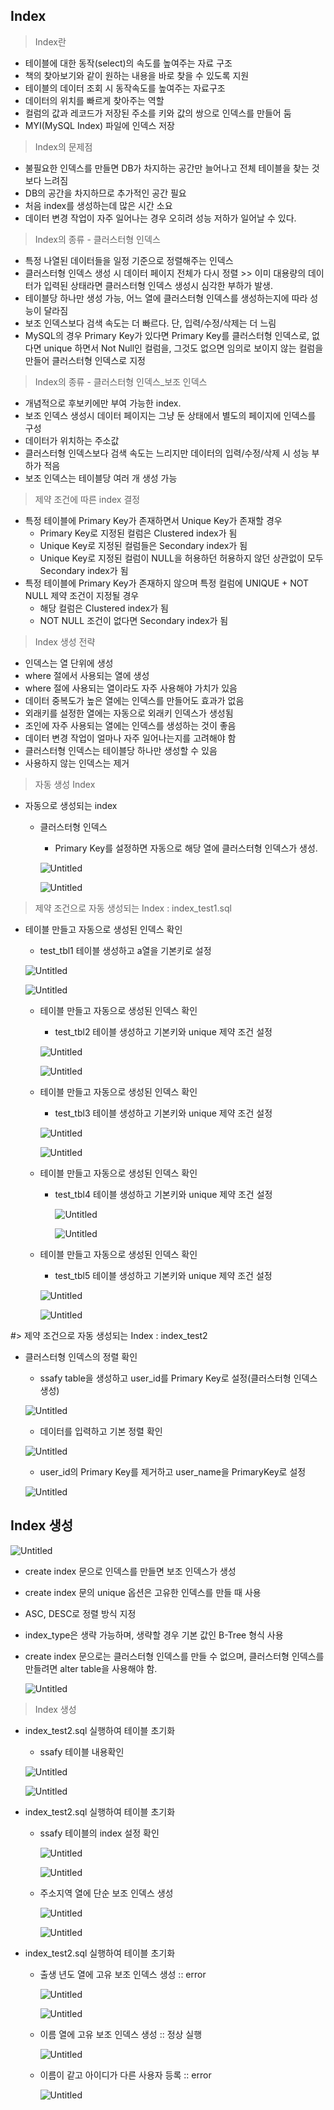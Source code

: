## Index

> Index란

- 테이블에 대한 동작(select)의 속도를 높여주는 자료 구조
- 책의 찾아보기와 같이 원하는 내용을 바로 찾을 수 있도록 지원
- 테이블의 데이터 조회 시 동작속도를 높여주는 자료구조
- 데이터의 위치를 빠르게 찾아주는 역할
- 컬럼의 값과 레코드가 저장된 주소를 키와 값의 쌍으로 인덱스를 만들어 둠
- MYI(MySQL Index) 파일에 인덱스 저장

> Index의 문제점

- 불필요한 인덱스를 만들면 DB가 차지하는 공간만 늘어나고 전체 테이블을 찾는 것보다 느려짐
- DB의 공간을 차지하므로 추가적인 공간 필요
- 처음 index를 생성하는데 많은 시간 소요
- 데이터 변경 작업이 자주 일어나는 경우 오히려 성능 저하가 일어날 수 있다.

> Index의 종류 - 클러스터형 인덱스

- 특정 나열된 데이터들을 일정 기준으로 정렬해주는 인덱스
- 클러스터형 인덱스 생성 시 데이터 페이지 전체가 다시 정렬 >> 이미 대용량의 데이터가 입력된 상태라면 클러스터형 인덱스 생성시 심각한 부하가 발생.
- 테이블당 하나만 생성 가능, 어느 열에 클러스터형 인덱스를 생성하는지에 따라 성능이 달라짐
- 보조 인덱스보다 검색 속도는 더 빠르다. 단, 입력/수정/삭제는 더 느림
- MySQL의 경우 Primary Key가 있다면 Primary Key를 클러스터형 인덱스로, 없다면 unique 하면서 Not Null인 컬럼을, 그것도 없으면 임의로 보이지 않는 컬럼을 만들어 클러스터형 인덱스로 지정

> Index의 종류 - 클러스터형 인덱스_보조 인덱스

- 개념적으로 후보키에만 부여 가능한 index.
- 보조 인덱스 생성시 데이터 페이지는 그냥 둔 상태에서 별도의 페이지에 인덱스를 구성
- 데이터가 위치하는 주소값
- 클러스터형 인덱스보다 검색 속도는 느리지만 데이터의 입력/수정/삭제 시 성능 부하가 적음
- 보조 인덱스는 테이블당 여러 개 생성 가능

> 제약 조건에 따른 index 결정

- 특정 테이블에 Primary Key가 존재하면서 Unique Key가 존재할 경우
    - Primary Key로 지정된 컬럼은 Clustered index가 됨
    - Unique Key로 지정된 컬럼들은 Secondary index가 됨
    - Unique Key로 지정된 컬럼이 NULL을 허용하던 허용하지 않던 상관없이 모두 Secondary index가 됨
- 특정 테이블에 Primary Key가 존재하지 않으며 특정 컬럼에 UNIQUE + NOT NULL 제약 조건이 지정될 경우
    - 해당 컬럼은 Clustered index가 됨
    - NOT NULL 조건이 없다면 Secondary index가 됨

> Index 생성 전략

- 인덱스는 열 단위에 생성
- where 절에서 사용되는 열에 생성
- where 절에 사용되는 열이라도 자주 사용해야 가치가 있음
- 데이터 중복도가 높은 열에는 인덱스를 만들어도 효과가 없음
- 외래키를 설정한 열에는 자동으로 외래키 인덱스가 생성됨
- 조인에 자주 사용되는 열에는 인덱스를 생성하는 것이 좋음
- 데이터 변경 작업이 얼마나 자주 일어나는지를 고려해야 함
- 클러스터형 인덱스는 테이블당 하나만 생성할 수 있음
- 사용하지 않는 인덱스는 제거

> 자동 생성 Index

- 자동으로 생성되는 index
    - 클러스터형 인덱스
        - Primary Key를 설정하면 자동으로 해당 열에 클러스터형 인덱스가 생성.
        
        ![Untitled](https://prod-files-secure.s3.us-west-2.amazonaws.com/609d46e8-84fd-4b9e-9a41-bd47c7d63d8e/82fb530e-42c8-401a-85a3-9bf21277d6a1/Untitled.png)
        
        ![Untitled](https://prod-files-secure.s3.us-west-2.amazonaws.com/609d46e8-84fd-4b9e-9a41-bd47c7d63d8e/10b4de2f-0df8-4164-bde7-b0932d71ca48/Untitled.png)
        

> 제약 조건으로 자동 생성되는 Index : index_test1.sql

- 테이블 만들고 자동으로 생성된 인덱스 확인
    - test_tbl1 테이블 생성하고 a열을 기본키로 설정
    
    ![Untitled](https://prod-files-secure.s3.us-west-2.amazonaws.com/609d46e8-84fd-4b9e-9a41-bd47c7d63d8e/3a298938-60a1-4886-a866-5832ccffeedb/Untitled.png)
    
    ![Untitled](https://prod-files-secure.s3.us-west-2.amazonaws.com/609d46e8-84fd-4b9e-9a41-bd47c7d63d8e/76f34b7e-adfc-4f6e-aab8-2b4e1c4dc7cc/Untitled.png)
    
    - 테이블 만들고 자동으로 생성된 인덱스 확인
        - test_tbl2 테이블 생성하고 기본키와 unique 제약 조건 설정
        
        ![Untitled](https://prod-files-secure.s3.us-west-2.amazonaws.com/609d46e8-84fd-4b9e-9a41-bd47c7d63d8e/7971b7f2-2332-431c-a1b6-17c0b1c0b757/Untitled.png)
        
        ![Untitled](https://prod-files-secure.s3.us-west-2.amazonaws.com/609d46e8-84fd-4b9e-9a41-bd47c7d63d8e/0faf44bf-2130-44e5-8cdc-fdd4e8b4cb95/Untitled.png)
        
    - 테이블 만들고 자동으로 생성된 인덱스 확인
        - test_tbl3 테이블 생성하고 기본키와 unique 제약 조건 설정
        
        ![Untitled](https://prod-files-secure.s3.us-west-2.amazonaws.com/609d46e8-84fd-4b9e-9a41-bd47c7d63d8e/91ac3708-2d3e-4214-85fb-250f98a6ea07/Untitled.png)
        
        ![Untitled](https://prod-files-secure.s3.us-west-2.amazonaws.com/609d46e8-84fd-4b9e-9a41-bd47c7d63d8e/f4b01cc2-b1dc-4b41-8d34-668dd3efbc60/Untitled.png)
        
    - 테이블 만들고 자동으로 생성된 인덱스 확인
        - test_tbl4 테이블 생성하고 기본키와 unique 제약 조건 설정
            
            ![Untitled](https://prod-files-secure.s3.us-west-2.amazonaws.com/609d46e8-84fd-4b9e-9a41-bd47c7d63d8e/90e9b12d-71e9-4750-8ef7-fbc300391a36/Untitled.png)
            
            ![Untitled](https://prod-files-secure.s3.us-west-2.amazonaws.com/609d46e8-84fd-4b9e-9a41-bd47c7d63d8e/b2dde88d-4c2c-4869-82df-8245a2bf8645/Untitled.png)
            
    - 테이블 만들고 자동으로 생성된 인덱스 확인
        - test_tbl5 테이블 생성하고 기본키와 unique 제약 조건 설정
        
        ![Untitled](https://prod-files-secure.s3.us-west-2.amazonaws.com/609d46e8-84fd-4b9e-9a41-bd47c7d63d8e/0801f5b7-8ff1-4a26-a9dd-a97334837d3e/Untitled.png)
        
        ![Untitled](https://prod-files-secure.s3.us-west-2.amazonaws.com/609d46e8-84fd-4b9e-9a41-bd47c7d63d8e/b42f570b-94ef-4f5d-a6b5-09999c1cda53/Untitled.png)
        

#> 제약 조건으로 자동 생성되는 Index : index_test2

- 클러스터형 인덱스의 정렬 확인
    - ssafy table을 생성하고 user_id를 Primary Key로 설정(클러스터형 인덱스 생성)
    
    ![Untitled](https://prod-files-secure.s3.us-west-2.amazonaws.com/609d46e8-84fd-4b9e-9a41-bd47c7d63d8e/ac978912-e360-40a4-bef1-e99020e4cd86/Untitled.png)
    
    - 데이터를 입력하고 기본 정렬 확인
    
    ![Untitled](https://prod-files-secure.s3.us-west-2.amazonaws.com/609d46e8-84fd-4b9e-9a41-bd47c7d63d8e/719df7c6-b613-448b-9f31-5a7c04a6f6c9/Untitled.png)
    
    - user_id의 Primary Key를 제거하고 user_name을 PrimaryKey로 설정
    
    ![Untitled](https://prod-files-secure.s3.us-west-2.amazonaws.com/609d46e8-84fd-4b9e-9a41-bd47c7d63d8e/9c56eb5d-96d9-41cb-be93-0238fb7958f1/Untitled.png)

## Index 생성

![Untitled](https://prod-files-secure.s3.us-west-2.amazonaws.com/609d46e8-84fd-4b9e-9a41-bd47c7d63d8e/0f2885bd-ea53-403d-98a1-ca4205d45d3d/Untitled.png)

- create index 문으로 인덱스를 만들면 보조 인덱스가 생성
- create index 문의 unique 옵션은 고유한 인덱스를 만들 때 사용
- ASC, DESC로 정렬 방식 지정
- index_type은 생략 가능하며, 생략할 경우 기본 값인 B-Tree 형식 사용
- create index 문으로는 클러스터형 인덱스를 만들 수 없으며, 클러스터형 인덱스를 만들려면 alter table을 사용해야 함.
    
    ![Untitled](https://prod-files-secure.s3.us-west-2.amazonaws.com/609d46e8-84fd-4b9e-9a41-bd47c7d63d8e/b5e49ab2-0f42-434f-9cdf-5fa9d1c3f3ea/Untitled.png)
    

> Index 생성

- index_test2.sql 실행하여 테이블 초기화
    - ssafy 테이블 내용확인
    
    ![Untitled](https://prod-files-secure.s3.us-west-2.amazonaws.com/609d46e8-84fd-4b9e-9a41-bd47c7d63d8e/cb23e932-5552-4e4b-bfa3-9c6e3eefb774/Untitled.png)
    
    ![Untitled](https://prod-files-secure.s3.us-west-2.amazonaws.com/609d46e8-84fd-4b9e-9a41-bd47c7d63d8e/536f8785-d4c5-4312-8f32-8608808779e1/Untitled.png)
    
- index_test2.sql 실행하여 테이블 초기화
    - ssafy 테이블의 index 설정 확인
        
        ![Untitled](https://prod-files-secure.s3.us-west-2.amazonaws.com/609d46e8-84fd-4b9e-9a41-bd47c7d63d8e/f6f289aa-a049-4a70-adcd-a87edcb8dc3a/Untitled.png)
        
        ![Untitled](https://prod-files-secure.s3.us-west-2.amazonaws.com/609d46e8-84fd-4b9e-9a41-bd47c7d63d8e/9e54916f-a743-4c67-a774-a446ea445d26/Untitled.png)
        
    - 주소지역 열에 단순 보조 인덱스 생성
        
        ![Untitled](https://prod-files-secure.s3.us-west-2.amazonaws.com/609d46e8-84fd-4b9e-9a41-bd47c7d63d8e/c1c84ae8-2d1d-4fce-8c6f-812d27147996/Untitled.png)
        
        ![Untitled](https://prod-files-secure.s3.us-west-2.amazonaws.com/609d46e8-84fd-4b9e-9a41-bd47c7d63d8e/98a769b7-0ba3-45ed-bba3-513aa3516eab/Untitled.png)
        
- index_test2.sql 실행하여 테이블 초기화
    - 출생 년도 열에 고유 보조 인덱스 생성 :: error
        
        ![Untitled](https://prod-files-secure.s3.us-west-2.amazonaws.com/609d46e8-84fd-4b9e-9a41-bd47c7d63d8e/f9e04964-d66f-4966-a264-22d1f8951010/Untitled.png)
        
        ![Untitled](https://prod-files-secure.s3.us-west-2.amazonaws.com/609d46e8-84fd-4b9e-9a41-bd47c7d63d8e/26a7f4eb-6db9-4238-ad0b-1a6c1dc80754/Untitled.png)
        
    - 이름 열에 고유 보조 인덱스 생성 :: 정상 실행
        
        ![Untitled](https://prod-files-secure.s3.us-west-2.amazonaws.com/609d46e8-84fd-4b9e-9a41-bd47c7d63d8e/ac7a2637-e4eb-41e5-b803-aca10b65f060/Untitled.png)
        
    - 이름이 같고 아이디가 다른 사용자 등록 :: error
        
        ![Untitled](https://prod-files-secure.s3.us-west-2.amazonaws.com/609d46e8-84fd-4b9e-9a41-bd47c7d63d8e/f48d7362-3e13-42af-829b-46e7bd8e96b3/Untitled.png)
